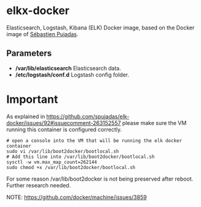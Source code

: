 # elkx-docker
Elasticsearch, Logstash, Kibana (ELK) Docker image, based on the Docker image of [Sébastien Pujadas](https://github.com/spujadas/elk-docker).

## Parameters

- **/var/lib/elasticsearch** Elasticsearch data.
- **/etc/logstash/conf.d** Logstash config folder.

# Important
As explained in https://github.com/spujadas/elk-docker/issues/92#issuecomment-263152557 please make sure the VM running this container is configured correctly.

```shell
# open a console into the VM that will be running the elk docker container
sudo vi /var/lib/boot2docker/bootlocal.sh
# Add this line into /var/lib/boot2docker/bootlocal.sh
sysctl -w vm.max_map_count=262144
sudo chmod +x /var/lib/boot2docker/bootlocal.sh
```

For some reason /var/lib/boot2docker is not being preserved after reboot. Further research needed.

NOTE: https://github.com/docker/machine/issues/3859
